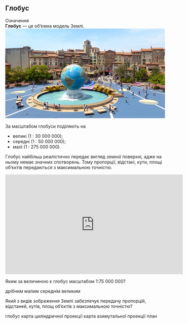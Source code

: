Глобус
------

<div class="eoz-wrap">
<span class="eoz">Означення</span>
<div class="eoz-text">
<b>Глобус</b> — це об’ємна модель Землi.
</div>
</div>


<div align="center">
<img src="japan-248123_640.jpg" alt="globe image" />
</div>


За масштабом глобуси поділяють на
<ul>
<li><span class="p1">великі</span> (1 : 30 000 000);</li>
<li><span class="p1">середні</span> (1 : 50 000 000);</li>
<li><span class="p1">малі</span> (1 : 275 000 000).</li>
</ul>

Глобус найбільш реалістично передає
вигляд земної поверхні, адже на ньому немає значних спотворень. Тому пропорції, відстані, кути, площі об’єктів передаються з максимальною
точністю.

<div class="space">
<div class="fluidMedia">
<iframe align="center" width="560" height="315" src="https://www.youtube.com/embed/yGPfGwxEMMQ" frameborder="0" allowfullscreen></iframe>
</div>
<div class="popup">
</div>
</div>



<quiz correctLabel="correct" incorrectLabel="incorrect" checkLabel="check"> 
    <question>
        <p>Яким за величиною є глобус масштабом 1:75 000 000?</p>
        <answer>дрібним</answer>
        <answer correct>малим</answer>
        <answer>середнім</answer>
        <answer>великим</answer>
    </question>
        <question text="">
        <p>Який з видів зображення Землі забезпечує передачу пропорцій, відстаней, кутів,  площ об’єктів з максимальною точністю?</p>
        <answer correct>глобус</answer>
        <answer>карта циліндричної проекції</answer>
        <answer>карта азимутальної проекції</answer>
        <answer>план</answer>
    </question>
</quiz>

